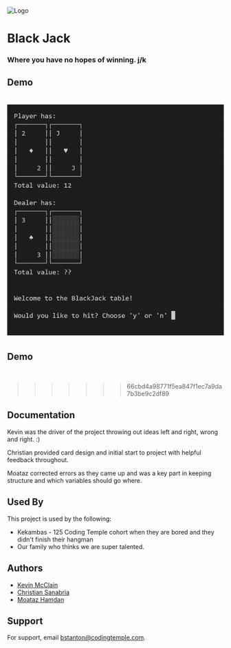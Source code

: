 
![Logo](https://github.com/KMcClain23/blackjack_game/blob/main/logo.png)


# Black Jack
### Where you have no hopes of winning. j/k



## Demo

![](https://github.com/KMcClain23/blackjack/blob/main/Demo.gif)
=======
## Demo 

![]()
>>>>>>> 66cbd4a98771f5ea847f1ec7a9da7b3be9c2df89

## Documentation

Kevin was the driver of the project throwing out ideas left and right, wrong and right. :)

Christian provided card design and initial start to project with helpful feedback throughout.

Moataz corrected errors as they came up and was a key part in keeping structure and which variables should go where.


## Used By

This project is used by the following:

- Kekambas - 125 Coding Temple cohort when they are bored and they didn't finish their hangman
- Our family who thinks we are super talented.


## Authors

- [Kevin McClain](https://github.com/kmcclain23)
- [Christian Sanabria](https://github.com/ckevinfl89)
- [Moataz Hamdan](https://github.com/12mmhamdan)


## Support

For support, email bstanton@codingtemple.com.


